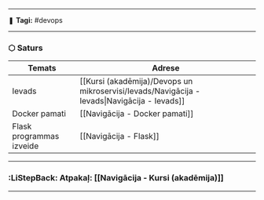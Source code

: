___

❚ **Tagi:** #devops

---
### ⬡ Saturs

| Temats                   | Adrese                                                                                       |
| ------------------------ | -------------------------------------------------------------------------------------------- |
| Ievads                   | [[Kursi (akadēmija)/Devops un mikroservisi/Ievads/Navigācija - Ievads\|Navigācija - Ievads]] |
| Docker pamati            | [[Navigācija - Docker pamati]]                                                               |
| Flask programmas izveide | [[Navigācija - Flask]]                                                                       |

---
### :LiStepBack: Atpakaļ: [[Navigācija - Kursi (akadēmija)]]

___